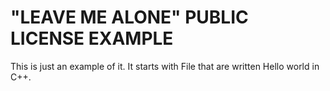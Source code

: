 # "LEAVE ME ALONE" PUBLIC LICENSE EXAMPLE
This is just an example of it.
It starts with File that are written Hello world in C++.
